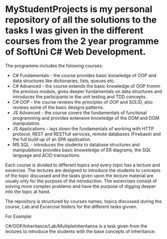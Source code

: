 # MyStudentProjects is my personal repository of all the solutions to the tasks I was given in the different courses from the 2 year programme of SoftUni C# Web Development. 

The programme includes the folowing courses: 

- C# Fundamentals - the course provides basic knowledge of OOP and data structures like dictionaries, lists, queues etc.
- C# Advanced - the course extends the basic knowledge of OOP fromm the previous module, gives deeper fundamentals on data structures and introduces the participants to the unit testing and TDD concepts.
- C# OOP - the course reviews the principles of OOP and SOLID, also reviews some of the basic designs patterns.
- JS Advanced - the course covers the fundamentals of functional programming and provides extensive knowledge of the DOM and DOM manipulation.
- JS Applications - lays down the fundamentals of working with HTTP protocol, REST and RESTfull services, remote databases (Firebase) and the full build up of an SPA application. 
- MS SQL - introduces the students to database structures and manipulations provides basic knoweledge of ER diagrams, the SQL language and ACID transactions. 

Each course is divided to different topics and every topic has a lecture and excercise.
The lectures are designed to introduce the students to concepts of the topic discussed and the tasks given upon the lecture material 
are usualy only for the purpose of the introduction.
The excercises consist of solving more complex problems and have the purpose of digging deeper into the topic at hand. 

The repository is structured by courses names, topics discussed during the course, Lab and Excercise folders for the different tasks givven.

For Example:

C#/OOP/Inheritance/Lab/MultipleInheritance is a task given from the lectures to introduce the students with the
base concepts of Inheritance. 

